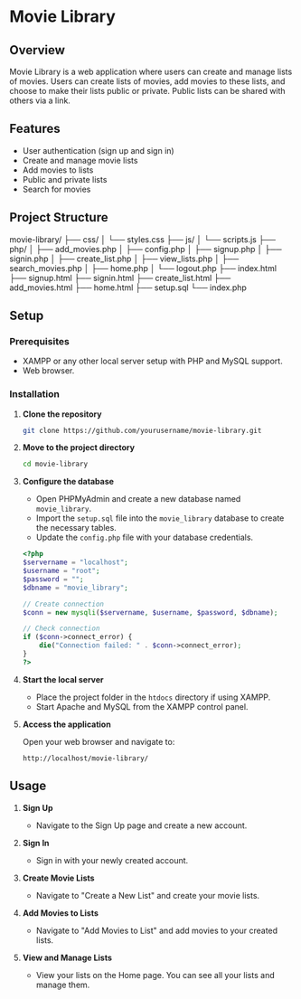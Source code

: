 # Movie Library

## Overview

Movie Library is a web application where users can create and manage lists of movies. Users can create lists of movies, add movies to these lists, and choose to make their lists public or private. Public lists can be shared with others via a link.

## Features

- User authentication (sign up and sign in)
- Create and manage movie lists
- Add movies to lists
- Public and private lists
- Search for movies

## Project Structure

movie-library/
├── css/
│ └── styles.css
├── js/
│ └── scripts.js
├── php/
│ ├── add_movies.php
│ ├── config.php
│ ├── signup.php
│ ├── signin.php
│ ├── create_list.php
│ ├── view_lists.php
│ ├── search_movies.php
│ ├── home.php
│ └── logout.php
├── index.html
├── signup.html
├── signin.html
├── create_list.html
├── add_movies.html
├── home.html
├── setup.sql
└── index.php

## Setup

### Prerequisites

- XAMPP or any other local server setup with PHP and MySQL support.
- Web browser.

### Installation

1. **Clone the repository**

    ```sh
    git clone https://github.com/yourusername/movie-library.git
    ```

2. **Move to the project directory**

    ```sh
    cd movie-library
    ```

3. **Configure the database**

    - Open PHPMyAdmin and create a new database named `movie_library`.
    - Import the `setup.sql` file into the `movie_library` database to create the necessary tables.
    - Update the `config.php` file with your database credentials.

    ```php
    <?php
    $servername = "localhost";
    $username = "root";
    $password = "";
    $dbname = "movie_library";

    // Create connection
    $conn = new mysqli($servername, $username, $password, $dbname);

    // Check connection
    if ($conn->connect_error) {
        die("Connection failed: " . $conn->connect_error);
    }
    ?>
    ```

4. **Start the local server**

    - Place the project folder in the `htdocs` directory if using XAMPP.
    - Start Apache and MySQL from the XAMPP control panel.

5. **Access the application**

    Open your web browser and navigate to:

    ```
    http://localhost/movie-library/
    ```

## Usage

1. **Sign Up**

    - Navigate to the Sign Up page and create a new account.

2. **Sign In**

    - Sign in with your newly created account.

3. **Create Movie Lists**

    - Navigate to "Create a New List" and create your movie lists.

4. **Add Movies to Lists**

    - Navigate to "Add Movies to List" and add movies to your created lists.

5. **View and Manage Lists**

    - View your lists on the Home page. You can see all your lists and manage them.

